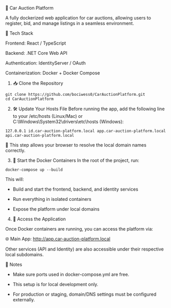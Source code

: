 🚗 Car Auction Platform

A fully dockerized web application for car auctions, allowing users to register, bid, and manage listings in a seamless environment.


🧱 Tech Stack

Frontend: React / TypeScript

Backend: .NET Core Web API

Authentication: IdentityServer / OAuth

Containerization: Docker + Docker Compose



1. 📥 Clone the Repository
```
git clone https://github.com/bociwess0/CarAuctionPlatform.git
cd CarAuctionPlatform
```

2. 🛠 Update Your Hosts File
Before running the app, add the following line to your /etc/hosts (Linux/Mac) or C:\Windows\System32\drivers\etc\hosts (Windows):

```
127.0.0.1 id.car-auction-platform.local app.car-auction-platform.local api.car-auction-platform.local
```


🔐 This step allows your browser to resolve the local domain names correctly.


3. 🐳 Start the Docker Containers
In the root of the project, run:


```
docker-compose up --build
```


This will:

- Build and start the frontend, backend, and identity services

- Run everything in isolated containers

- Expose the platform under local domains


4. 🚀 Access the Application

Once Docker containers are running, you can access the platform via:

🌐 Main App: http://app.car-auction-platform.local

Other services (API and Identity) are also accessible under their respective local subdomains.

📌 Notes

- Make sure ports used in docker-compose.yml are free.

- This setup is for local development only.

- For production or staging, domain/DNS settings must be configured externally.

